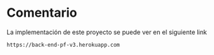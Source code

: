# Comentario

La implementación de este proyecto se puede ver en el siguiente link

`https://back-end-pf-v3.herokuapp.com`
